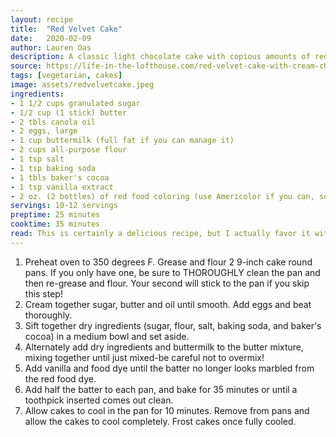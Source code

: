 ```yaml
---
layout: recipe
title:  "Red Velvet Cake"
date:   2020-02-09
author: Lauren Oas
description: A classic light chocolate cake with copious amounts of red food dye.
source: https://life-in-the-lofthouse.com/red-velvet-cake-with-cream-cheese-frosting/
tags: [vegetarian, cakes]
image: assets/redvelvetcake.jpeg
ingredients:
- 1 1/2 cups granulated sugar
- 1/2 cup (1 stick) butter
- 2 tbls canola oil
- 2 eggs, large
- 1 cup buttermilk (full fat if you can manage it)
- 2 cups all-purpose flour
- 1 tsp salt
- 1 tsp baking soda
- 1 tbls baker's cocoa
- 1 tsp vanilla extract
- 2 oz. (2 bottles) of red food coloring (use Americolor if you can, see my note)
servings: 10-12 servings
preptime: 25 minutes
cooktime: 35 minutes
read: This is certainly a delicious recipe, but I actually favor it without the food dye when I can-it does nothing for the flavor is a bit of a turn-off for me. I recommend using Americolor food dye gel, rather than the more readily available McCormick food dye, as you only need about 1 tsp or so of Americolor dye-rather than 2 tablespoons of the McCormick (crap). I always make this with my cream cheese frosting, as that's the tradition. The original recipe called for shortening, which I never use-the butter and oil work well to deliver an absolutely light and delicious cake!
---
```

1. Preheat oven to 350 degrees F. Grease and flour 2 9-inch cake round pans. If you only have one, be sure to THOROUGHLY clean the pan and then re-grease and flour. Your second will stick to the pan if you skip this step!
2. Cream together sugar, butter and oil until smooth. Add eggs and beat thoroughly.
3. Sift together dry ingredients (sugar, flour, salt, baking soda, and baker's cocoa) in a medium bowl and set aside.
4. Alternately add dry ingredients and buttermilk to the butter mixture, mixing together until just mixed-be careful not to overmix!
5. Add vanilla and food dye until the batter no longer looks marbled from the red food dye.
6. Add half the batter to each pan, and bake for 35 minutes or until a toothpick inserted comes out clean. 
7. Allow cakes to cool in the pan for 10 minutes. Remove from pans and allow the cakes to cool completely. Frost cakes once fully cooled.